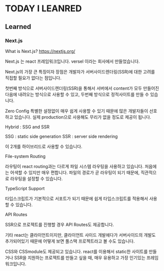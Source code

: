# TODAY I LEANRED

## Learned

### Next.js

What is Next.js?
https://nextjs.org/

Next.js 는 react 프레임워크입니다.
versel 이라는 회사에서 만들었습니다.

Next.js의 가장 큰 특징이자 장점은 개발자가 서버사이드렌더링(SSR)에 대한 고려를 직접할 필요가 없다는 점입니다.

첫번째 방식으로 서버사이드렌더링(SSR)을 통해서 서버에서 content가 모두 만들어진 다음에 내려오는 방식으로 사용할 수 있고,
두번째 방식으로 정적사이트를 만들 수 있습니다.

Zero Config
특별한 설정없이 매우 쉽게 사용할 수 있기 때문에 많은 개발자들이 선호하고 있습니다. 실제 production으로 사용해도 무리가 없을 정도로 제공이 됩니다.

Hybrid : SSG and SSR

SSG : static side generation
SSR : server side rendering

이 2개를 하이브리드로 사용할 수 있습니다.

File-system Routing

라우팅이 react routing과는 다르게 파일 시스템 라우팅을 사용하고 있습니다. 처음에는 어색할 수 있지만 매우 편합니다.
파일의 경로가 곧 라우팅이 되기 때문에, 직관적으로 라우팅을 설정할 수 있습니다.

TypeScript Support

타입스크립트가 기본적으로 서포트가 되기 때문에 쉽게 타입스크립트를 적용해서 사용할 수 있습니다.

API Routes

SSR으로 프로젝트를 진행할 경우 API Routes도 제공합니다.

기타
react는 클라이언트이지만, 클라이언트 사이드 개발에다가 서버사이드의 개발도 추가되어있기 때문에 어떻게 보면 풀스택 프로젝트라고 볼 수도 있습니다.

CSS와 CSSmodule도 제공되고 있습니다.
react를 이용해서 static한 사이트를 만들거나 SSR을 지원하는 프로젝트를 만들고 싶을 때, 매우 유용하고 가장 인기있는 프레임워크입니다.
